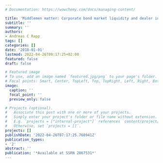 ```yaml
---
# Documentation: https://wowchemy.com/docs/managing-content/

title: 'Middlemen matter: Corporate bond market liquidity and dealer inventory funding'
subtitle: ''
summary: ''
authors:
- Andreas C Rapp
tags: []
categories: []
date: '2018-01-01'
lastmod: 2022-04-26T09:17:25+02:00
featured: false
draft: false

# Featured image
# To use, add an image named `featured.jpg/png` to your page's folder.
# Focal points: Smart, Center, TopLeft, Top, TopRight, Left, Right, BottomLeft, Bottom, BottomRight.
image:
  caption: ''
  focal_point: ''
  preview_only: false

# Projects (optional).
#   Associate this post with one or more of your projects.
#   Simply enter your project's folder or file name without extension.
#   E.g. `projects = ["internal-project"]` references `content/project/deep-learning/index.md`.
#   Otherwise, set `projects = []`.
projects: []
publishDate: '2022-04-26T07:17:25.760941Z'
publication_types:
- '2'
abstract: ''
publication: '*Available at SSRN 2867531*'
---
```

